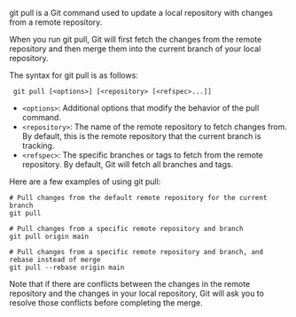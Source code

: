 git pull is a Git command used to update a local repository with changes from a remote repository.

When you run git pull, Git will first fetch the changes from the remote repository and then merge them into the current branch of your local repository.

The syntax for git pull is as follows:


     git pull [<options>] [<repository> [<refspec>...]] 

* `<options>`: Additional options that modify the behavior of the pull command.
* `<repository>`: The name of the remote repository to fetch changes from. By default, this is the remote repository that the current branch is tracking.
* `<refspec>`: The specific branches or tags to fetch from the remote repository. By default, Git will fetch all branches and tags.

Here are a few examples of using git pull:

    # Pull changes from the default remote repository for the current branch
    git pull

    # Pull changes from a specific remote repository and branch
    git pull origin main

    # Pull changes from a specific remote repository and branch, and rebase instead of merge
    git pull --rebase origin main

Note that if there are conflicts between the changes in the remote repository and the changes in your local repository, Git will ask you to resolve those conflicts before completing the merge.
